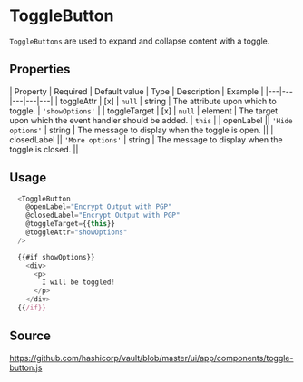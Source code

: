 # ToggleButton

`ToggleButtons` are used to expand and collapse content with a toggle.

## Properties
| Property | Required | Default value | Type | Description | Example |
|---|---|---|---|---|
| toggleAttr | [x] | `null` | string | The attribute upon which to toggle. | `'showOptions'` |
| toggleTarget | [x] | `null` | element | The target upon which the event handler should be added. | `this` |
| openLabel || `'Hide options'` | string | The message to display when the toggle is open. ||
| closedLabel || `'More options'` | string | The message to display when the toggle is closed. ||

## Usage

```javascript
  <ToggleButton
    @openLabel="Encrypt Output with PGP"
    @closedLabel="Encrypt Output with PGP"
    @toggleTarget={{this}}
    @toggleAttr="showOptions"
  />

  {{#if showOptions}}
    <div>
      <p>
        I will be toggled!
      </p>
    </div>
  {{/if}}
```

## Source
https://github.com/hashicorp/vault/blob/master/ui/app/components/toggle-button.js
